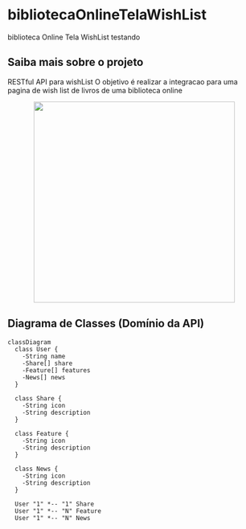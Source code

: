 # bibliotecaOnlineTelaWishList
biblioteca Online Tela WishList testando
## Saiba mais sobre o projeto
RESTful API para wishList
O objetivo é realizar a integracao para uma pagina de wish list de livros de uma biblioteca online
<div align="center">
  
<img src= "https://github.com/KawenyVieira/bibliotecaOnline/assets/105323660/40647873-98dd-4551-bbb2-d60664ed8189" width= "400px"/>

</div>

## Diagrama de Classes (Domínio da API)

```mermaid
classDiagram
  class User {
    -String name
    -Share[] share
    -Feature[] features
    -News[] news
  }

  class Share {
    -String icon
    -String description
  }

  class Feature {
    -String icon
    -String description
  }

  class News {
    -String icon
    -String description
  }

  User "1" *-- "1" Share
  User "1" *-- "N" Feature
  User "1" *-- "N" News
```
